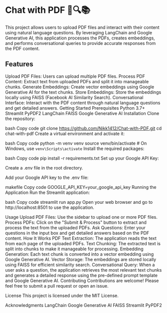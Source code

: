# Chat with PDF 💁🔍📚
This project allows users to upload PDF files and interact with their content using natural language questions. By leveraging LangChain and Google Generative AI, this application processes the PDFs, creates embeddings, and performs conversational queries to provide accurate responses from the PDF content.

## Features
Upload PDF Files: Users can upload multiple PDF files.
Process PDF Content: Extract text from uploaded PDFs and split it into manageable chunks.
Generate Embeddings: Create vector embeddings using Google Generative AI for the text chunks.
Store Embeddings: Store the embeddings locally using FAISS (Facebook AI Similarity Search).
Conversational Interface: Interact with the PDF content through natural language questions and get detailed answers.
Getting Started
Prerequisites
Python 3.7+
Streamlit
PyPDF2
LangChain
FAISS
Google Generative AI
Installation
Clone the repository:

bash
Copy code
git clone https://github.com/Nikk1412/Chat-with-PDF.git
cd chat-with-pdf
Create a virtual environment and activate it:

bash
Copy code
python -m venv venv
source venv/bin/activate  # On Windows, use `venv\Scripts\activate`
Install the required packages:

bash
Copy code
pip install -r requirements.txt
Set up your Google API Key:

Create a .env file in the root directory.

Add your Google API key to the .env file:

makefile
Copy code
GOOGLE_API_KEY=your_google_api_key
Running the Application
Run the Streamlit application:

bash
Copy code
streamlit run app.py
Open your web browser and go to http://localhost:8501 to use the application.

Usage
Upload PDF Files: Use the sidebar to upload one or more PDF files.
Process PDFs: Click on the "Submit & Process" button to extract and process the text from the uploaded PDFs.
Ask Questions: Enter your questions in the input box and get detailed answers based on the PDF content.
How It Works
PDF Text Extraction: The application reads the text from each page of the uploaded PDFs.
Text Chunking: The extracted text is split into chunks to make it manageable for processing.
Embedding Generation: Each text chunk is converted into a vector embedding using Google Generative AI.
Vector Storage: The embeddings are stored locally using FAISS for efficient similarity search.
Conversational Query: When a user asks a question, the application retrieves the most relevant text chunks and generates a detailed response using the pre-defined prompt template and Google Generative AI.
Contributing
Contributions are welcome! Please feel free to submit a pull request or open an issue.

License
This project is licensed under the MIT License.

Acknowledgments
LangChain
Google Generative AI
FAISS
Streamlit
PyPDF2

